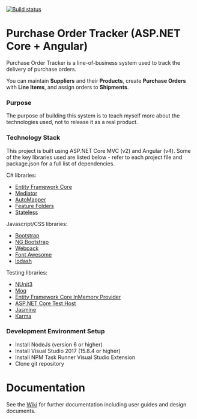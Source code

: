 [![Build status](https://ci.appveyor.com/api/projects/status/vxwmgkoefrwmwlct/branch/master?svg=true)](https://ci.appveyor.com/project/kierendixon/purchase-order-tracker-aspnetcore-angular/branch/master)

# Purchase Order Tracker (ASP.NET Core + Angular)

Purchase Order Tracker is a line-of-business system used to track the delivery of purchase orders.

You can maintain **Suppliers** and their **Products**, create **Purchase Orders** with **Line Items**, and assign orders to **Shipments**.

### Purpose

The purpose of building this system is to teach myself more about the technologies used, not to release it as a real product.

### Technology Stack

This project is built using ASP.NET Core MVC (v2) and Angular (v4). Some of the key libraries used are listed below - refer to each project file and package.json for a full list of dependencies.

C# libraries:

  * [Entity Framework Core](https://docs.microsoft.com/en-us/ef/core/)
  * [Mediator](https://github.com/jbogard/MediatR)
  * [AutoMapper](https://github.com/AutoMapper/AutoMapper)
  * [Feature Folders](https://github.com/OdeToCode/AddFeatureFolders)
  * [Stateless](https://github.com/dotnet-state-machine/stateless)

Javascript/CSS libraries:

  * [Bootstrap](https://getbootstrap.com/)
  * [NG Bootstrap](https://ng-bootstrap.github.io)
  * [Webpack](https://webpack.js.org)
  * [Font Awesome](http://fontawesome.io)
  * [lodash](https://lodash.com)

Testing libraries:

  * [NUnit3](https://github.com/nunit/docs/wiki)
  * [Moq](https://github.com/moq/moq4)
  * [Entity Framework Core InMemory Provider](https://docs.microsoft.com/en-us/ef/core/providers/in-memory/)
  * [ASP.NET Core Test Host](https://www.nuget.org/packages/Microsoft.AspNetCore.TestHost)
  * [Jasmine](https://jasmine.github.io/)
  * [Karma](https://karma-runner.github.io)

### Development Environment Setup

  * Install NodeJs (version 6 or higher)
  * Install Visual Studio 2017 (15.8.4 or higher)
  * Install NPM Task Runner Visual Studio Extension
  * Clone git repository

# Documentation

See the [Wiki](https://github.com/kierendixon/purchase-order-tracker-aspnetcore_angular/wiki) for further documentation including user guides and design documents.
